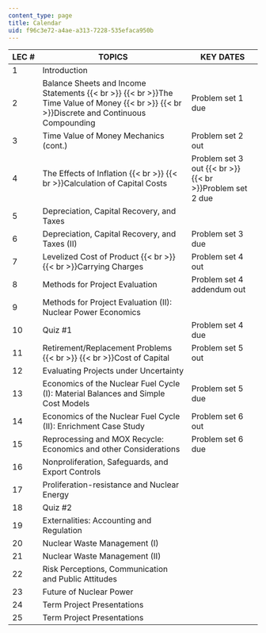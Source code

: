 ```yaml
---
content_type: page
title: Calendar
uid: f96c3e72-a4ae-a313-7228-535efaca950b
---
```


| LEC # | TOPICS | KEY DATES |
| --- | --- | --- |
| 1 | Introduction |  |
| 2 | Balance Sheets and Income Statements  {{< br >}}  {{< br >}}The Time Value of Money  {{< br >}}  {{< br >}}Discrete and Continuous Compounding | Problem set 1 due |
| 3 | Time Value of Money Mechanics (cont.) | Problem set 2 out |
| 4 | The Effects of Inflation  {{< br >}}  {{< br >}}Calculation of Capital Costs | Problem set 3 out  {{< br >}}  {{< br >}}Problem set 2 due |
| 5 | Depreciation, Capital Recovery, and Taxes |  |
| 6 | Depreciation, Capital Recovery, and Taxes (II) | Problem set 3 due |
| 7 | Levelized Cost of Product  {{< br >}}  {{< br >}}Carrying Charges | Problem set 4 out |
| 8 | Methods for Project Evaluation | Problem set 4 addendum out |
| 9 | Methods for Project Evaluation (II): Nuclear Power Economics |  |
| 10 | Quiz #1 | Problem set 4 due |
| 11 | Retirement/Replacement Problems  {{< br >}}  {{< br >}}Cost of Capital | Problem set 5 out |
| 12 | Evaluating Projects under Uncertainty |  |
| 13 | Economics of the Nuclear Fuel Cycle (I): Material Balances and Simple Cost Models | Problem set 5 due |
| 14 | Economics of the Nuclear Fuel Cycle (II): Enrichment Case Study | Problem set 6 out |
| 15 | Reprocessing and MOX Recycle: Economics and other Considerations | Problem set 6 due |
| 16 | Nonproliferation, Safeguards, and Export Controls |  |
| 17 | Proliferation-resistance and Nuclear Energy |  |
| 18 | Quiz #2 |  |
| 19 | Externalities: Accounting and Regulation |  |
| 20 | Nuclear Waste Management (I) |  |
| 21 | Nuclear Waste Management (II) |  |
| 22 | Risk Perceptions, Communication and Public Attitudes |  |
| 23 | Future of Nuclear Power |  |
| 24 | Term Project Presentations |  |
| 25 | Term Project Presentations |